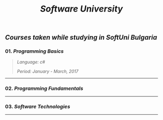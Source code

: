 <h1 align="center"><em>Software University</em></h1>

<br />

## *Courses taken while studying in SoftUni Bulgaria*

### 01. *Programming Basics*
> *Language: c#*
>
> *Period: January - March, 2017*
<hr />

### 02. *Programming Fundamentals*

<hr />

### 03. *Software Technologies*

<hr />
